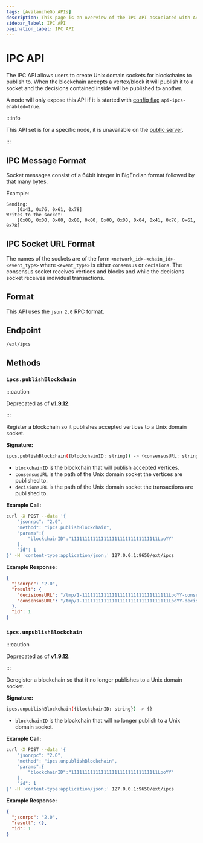 ```yaml
---
tags: [AvalancheGo APIs]
description: This page is an overview of the IPC API associated with AvalancheGo.
sidebar_label: IPC API
pagination_label: IPC API
---
```


# IPC API

The IPC API allows users to create Unix domain sockets for blockchains to publish to. When the
blockchain accepts a vertex/block it will publish it to a socket and the decisions contained inside
will be published to another.

A node will only expose this API if it is started with [config flag](/nodes/configure/avalanchego-config-flags.md) `api-ipcs-enabled=true`.

:::info

This API set is for a specific node, it is unavailable on the [public server](/tooling/rpc-providers.md).

:::

## IPC Message Format

Socket messages consist of a 64bit integer in BigEndian format followed by that many bytes.

Example:

```text
Sending:
    [0x41, 0x76, 0x61, 0x78]
Writes to the socket:
    [0x00, 0x00, 0x00, 0x00, 0x00, 0x00, 0x00, 0x04, 0x41, 0x76, 0x61, 0x78]
```

## IPC Socket URL Format

The names of the sockets are of the form `<network_id>-<chain_id>-<event_type>` where `<event_type>`
is either `consensus` or `decisions`. The consensus socket receives vertices and blocks and while
the decisions socket receives individual transactions.

## Format

This API uses the `json 2.0` RPC format.

## Endpoint

`/ext/ipcs`

## Methods

### `ipcs.publishBlockchain`

:::caution

Deprecated as of [**v1.9.12**](https://github.com/ava-labs/avalanchego/releases/tag/v1.9.12).

:::

Register a blockchain so it publishes accepted vertices to a Unix domain socket.

**Signature:**

```sh
ipcs.publishBlockchain({blockchainID: string}) -> {consensusURL: string, decisionsURL: string}
```

- `blockchainID` is the blockchain that will publish accepted vertices.
- `consensusURL` is the path of the Unix domain socket the vertices are published to.
- `decisionsURL` is the path of the Unix domain socket the transactions are published to.

**Example Call:**

```sh
curl -X POST --data '{
    "jsonrpc": "2.0",
    "method": "ipcs.publishBlockchain",
    "params":{
        "blockchainID":"11111111111111111111111111111111LpoYY"
    },
    "id": 1
}' -H 'content-type:application/json;' 127.0.0.1:9650/ext/ipcs
```

**Example Response:**

```json
{
  "jsonrpc": "2.0",
  "result": {
    "decisionsURL": "/tmp/1-11111111111111111111111111111111LpoYY-consensus",
    "consensusURL": "/tmp/1-11111111111111111111111111111111LpoYY-decisions"
  },
  "id": 1
}
```

### `ipcs.unpublishBlockchain`

:::caution

Deprecated as of [**v1.9.12**](https://github.com/ava-labs/avalanchego/releases/tag/v1.9.12).

:::

Deregister a blockchain so that it no longer publishes to a Unix domain socket.

**Signature:**

```sh
ipcs.unpublishBlockchain({blockchainID: string}) -> {}
```

- `blockchainID` is the blockchain that will no longer publish to a Unix domain socket.

**Example Call:**

```sh
curl -X POST --data '{
    "jsonrpc": "2.0",
    "method": "ipcs.unpublishBlockchain",
    "params":{
        "blockchainID":"11111111111111111111111111111111LpoYY"
    },
    "id": 1
}' -H 'content-type:application/json;' 127.0.0.1:9650/ext/ipcs
```

**Example Response:**

```json
{
  "jsonrpc": "2.0",
  "result": {},
  "id": 1
}
```
